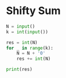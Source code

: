 # Shifty Sum

```python
N = input()
k = int(input())

res = int(N)
for _ in range(k):
    N = N + '0'
    res += int(N)

print(res)
```
